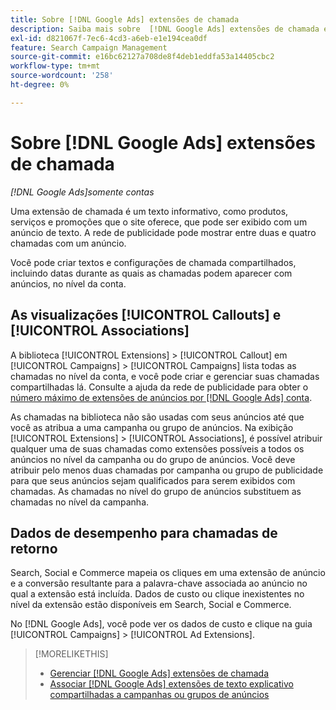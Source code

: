 ```yaml
---
title: Sobre [!DNL Google Ads] extensões de chamada
description: Saiba mais sobre  [!DNL Google Ads] extensões de chamada em Pesquisa, Social e Commerce.
exl-id: d821067f-7ec6-4cd3-a6eb-e1e194cea0df
feature: Search Campaign Management
source-git-commit: e16bc62127a708de8f4deb1eddfa53a14405cbc2
workflow-type: tm+mt
source-wordcount: '258'
ht-degree: 0%

---
```


# Sobre [!DNL Google Ads] extensões de chamada

*[!DNL Google Ads]somente contas*

Uma extensão de chamada é um texto informativo, como produtos, serviços e promoções que o site oferece, que pode ser exibido com um anúncio de texto. A rede de publicidade pode mostrar entre duas e quatro chamadas com um anúncio.

Você pode criar textos e configurações de chamada compartilhados, incluindo datas durante as quais as chamadas podem aparecer com anúncios, no nível da conta.

## As visualizações [!UICONTROL Callouts] e [!UICONTROL Associations]

A biblioteca [!UICONTROL Extensions] > [!UICONTROL Callout] em [!UICONTROL Campaigns] > [!UICONTROL Campaigns] lista todas as chamadas no nível da conta, e você pode criar e gerenciar suas chamadas compartilhadas lá. Consulte a ajuda da rede de publicidade para obter o [número máximo de extensões de anúncios por [!DNL Google Ads] conta](https://support.google.com/google-ads/answer/6372658?hl=en).

As chamadas na biblioteca não são usadas com seus anúncios até que você as atribua a uma campanha ou grupo de anúncios. Na exibição [!UICONTROL Extensions] > [!UICONTROL Associations], é possível atribuir qualquer uma de suas chamadas como extensões possíveis a todos os anúncios no nível da campanha ou do grupo de anúncios. Você deve atribuir pelo menos duas chamadas por campanha ou grupo de publicidade para que seus anúncios sejam qualificados para serem exibidos com chamadas. As chamadas no nível do grupo de anúncios substituem as chamadas no nível da campanha.

## Dados de desempenho para chamadas de retorno

Search, Social e Commerce mapeia os cliques em uma extensão de anúncio e a conversão resultante para a palavra-chave associada ao anúncio no qual a extensão está incluída. Dados de custo ou clique inexistentes no nível da extensão estão disponíveis em Search, Social e Commerce.

No [!DNL Google Ads], você pode ver os dados de custo e clique na guia [!UICONTROL Campaigns] > [!UICONTROL Ad Extensions].

>[!MORELIKETHIS]
>
>* [Gerenciar [!DNL Google Ads] extensões de chamada](callout-extension-manage.md)
>* [Associar [!DNL Google Ads] extensões de texto explicativo compartilhadas a campanhas ou grupos de anúncios](callout-extension-associate.md)
